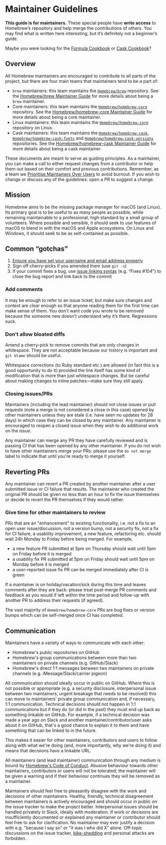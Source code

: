 # Maintainer Guidelines

**This guide is for maintainers.** These special people have **write access** to Homebrew’s repository and help merge the contributions of others. You may find what is written here interesting, but it’s definitely not a beginner’s guide.

Maybe you were looking for the [Formula Cookbook](Formula-Cookbook.md) or [Cask Cookbook](Cask-Cookbook.md)?

## Overview

All Homebrew maintainers are encouraged to contribute to all parts of the project, but there are four main teams that maintainers tend to be a part of:

- `brew` maintainers: this team maintains the [`Homebrew/brew`](https://github.com/Homebrew/brew) repository. See the [Homebrew/brew Maintainer Guide](Homebrew-brew-Maintainer-Guide.md) for more details about being a `brew` maintainer.
- Core maintainers: this team maintains the [`Homebrew/homebrew-core`](https://github.com/Homebrew/homebrew-core) repository. See the [Homebrew/homebrew-core Maintainer Guide](Homebrew-homebrew-core-Maintainer-Guide.md) for more details about being a core maintainer.
- Linux maintainers: this team maintains the [`Homebrew/homebrew-core`](https://github.com/Homebrew/homebrew-core) repository on Linux.
- Cask maintainers: this team maintains the [`Homebrew/homebrew-cask`](https://github.com/Homebrew/homebrew-cask), [`Homebrew/homebrew-cask-fonts`](https://github.com/Homebrew/homebrew-cask-fonts) and [`Homebrew/homebrew-cask-versions`](https://github.com/Homebrew/homebrew-cask-versions) repositories. See the [Homebrew/homebrew-cask Maintainer Guide](Homebrew-homebrew-cask-Maintainer-Guide.md) for more details about being a cask maintainer.

These documents are meant to serve as guiding principles. As a maintainer, you can make a call to either request changes from a contributor or help them out based on their comfort and previous contributions. Remember, as a team we [Prioritise Maintainers Over Users](Maintainers-Avoiding-Burnout.md) to avoid burnout. If you wish to change or discuss any of the guidelines: open a PR to suggest a change.

## Mission

Homebrew aims to be the missing package manager for macOS (and Linux). Its primary goal is to be useful to as many people as possible, while remaining maintainable to a professional, high standard by a small group of volunteers. Where possible and sensible, it should seek to use features of macOS to blend in with the macOS and Apple ecosystems. On Linux and Windows, it should seek to be as self-contained as possible.

## Common “gotchas”

1. [Ensure you have set your username and email address properly](https://help.github.com/articles/setting-your-email-in-git/)
2. Sign off cherry-picks if you amended them (use `git -s`)
3. If your commit fixes a bug, use [issue linking syntax](https://docs.github.com/en/issues/tracking-your-work-with-issues/linking-a-pull-request-to-an-issue) (e.g. “Fixes \#104”) to close the bug report and link back to the commit

### Add comments

It may be enough to refer to an issue ticket, but make sure changes and context are clear enough so that anyone reading them for the first time can make sense of them. You don't want code you wrote to be removed because the someone new doesn’t understand why it’s there. Regressions suck.

### Don’t allow bloated diffs

Amend a cherry-pick to remove commits that are only changes in whitespace. They are not acceptable because our history is important and `git blame` should be useful.

Whitespace corrections (to Ruby standard etc.) are allowed (in fact this is a good opportunity to do it) provided the line itself has some kind of modification that is more than just whitespace changes. But be careful about making changes to inline patches—make sure they still apply.

### Closing issues/PRs

Maintainers (including the lead maintainer) should not close issues or pull requests (note a merge is not considered a close in this case) opened by other maintainers unless they are stale (i.e. have seen no updates for 28 days) in which case they can be closed by any maintainer. Any maintainer is encouraged to reopen a closed issue when they wish to do additional work on the issue.

Any maintainer can merge any PR they have carefully reviewed and is passing CI that has been opened by any other maintainer. If you do not wish to have other maintainers merge your PRs: please use the `do not merge` label to indicate that until you're ready to merge it yourself.

## Reverting PRs

Any maintainer can revert a PR created by another maintainer after a user submitted issue or CI failure that results. The maintainer who created the original PR should be given no less than an hour to fix the issue themselves or decide to revert the PR themselves if they would rather.

### Give time for other maintainers to review

PRs that are an "enhancement" to existing functionality, i.e. not a fix to an open user issue/discussion, not a version bump, not a security fix, not a fix for CI failure, a usability improvement, a new feature, refactoring etc. should wait 24h Monday to Friday before being merged. For example,

- a new feature PR submitted at 5pm on Thursday should wait until 5pm on Friday before it is merged
- a usability fix PR submitted at 5pm on Friday should wait until 5pm on Monday before it is merged
- a user-reported issue fix PR can be merged immediately after CI is green

If a maintainer is on holiday/vacation/sick during this time and leaves comments after they are back: please treat post-merge PR comments and feedback as you would if left within the time period and follow-up with another PR to address their requests (if agreed).

The vast majority of `Homebrew/homebrew-core` PRs are bug fixes or version bumps which can be self-merged once CI has completed.

## Communication

Maintainers have a variety of ways to communicate with each other:

- Homebrew's public repositories on GitHub
- Homebrew's group communications between more than two maintainers on private channels (e.g. GitHub/Slack)
- Homebrew's direct 1:1 messages between two maintainers on private channels (e.g. iMessage/Slack/carrier pigeon)

All communication should ideally occur in public on GitHub. Where this is not possible or appropriate (e.g. a security disclosure, interpersonal issue between two maintainers, urgent breakage that needs to be resolved) this can move to maintainers' private group communication and, if necessary, 1:1 communication. Technical decisions should not happen in 1:1 communications but if they do (or did in the past) they must end up back as something linkable on GitHub. For example, if a technical decision was made a year ago on Slack and another maintainer/contributor/user asks about it on GitHub, that's a good chance to explain it to them and have something that can be linked to in the future.

This makes it easier for other maintainers, contributors and users to follow along with what we're doing (and, more importantly, why we're doing it) and means that decisions have a linkable URL.

All maintainers (and lead maintainer) communication through any medium is bound by [Homebrew's Code of Conduct](https://github.com/Homebrew/.github/blob/HEAD/CODE_OF_CONDUCT.md#code-of-conduct). Abusive behaviour towards other maintainers, contributors or users will not be tolerated; the maintainer will be given a warning and if their behaviour continues they will be removed as a maintainer.

Maintainers should feel free to pleasantly disagree with the work and decisions of other maintainers. Healthy, friendly, technical disagreement between maintainers is actively encouraged and should occur in public on the issue tracker to make the project better. Interpersonal issues should be handled privately in Slack, ideally with moderation. If work or decisions are insufficiently documented or explained any maintainer or contributor should feel free to ask for clarification. No maintainer may ever justify a decision with e.g. "because I say so" or "it was I who did X" alone. Off-topic discussions on the issue tracker, [bike-shedding](https://en.wikipedia.org/wiki/Law_of_triviality) and personal attacks are forbidden.
